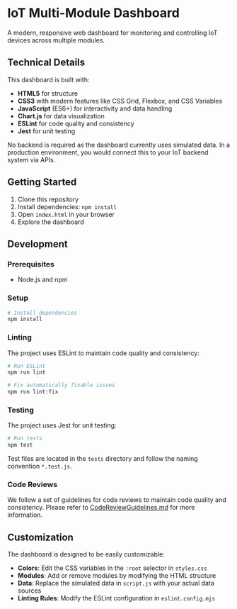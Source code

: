 # IoT Multi-Module Dashboard

A modern, responsive web dashboard for monitoring and controlling IoT devices across multiple modules.

## Technical Details

This dashboard is built with:

- **HTML5** for structure
- **CSS3** with modern features like CSS Grid, Flexbox, and CSS Variables
- **JavaScript** (ES6+) for interactivity and data handling
- **Chart.js** for data visualization
- **ESLint** for code quality and consistency
- **Jest** for unit testing

No backend is required as the dashboard currently uses simulated data. In a production environment, you would connect this to your IoT backend system via APIs.

## Getting Started

1. Clone this repository
2. Install dependencies: `npm install`
3. Open `index.html` in your browser
4. Explore the dashboard

## Development

### Prerequisites

- Node.js and npm

### Setup

```bash
# Install dependencies
npm install
```

### Linting

The project uses ESLint to maintain code quality and consistency:

```bash
# Run ESLint
npm run lint

# Fix automatically fixable issues
npm run lint:fix
```

### Testing

The project uses Jest for unit testing:

```bash
# Run tests
npm test
```

Test files are located in the `tests` directory and follow the naming convention `*.test.js`.

### Code Reviews

We follow a set of guidelines for code reviews to maintain code quality and consistency. Please refer to [CodeReviewGuidelines.md](CodeReviewGuidelines.md) for more information.

## Customization

The dashboard is designed to be easily customizable:

- **Colors**: Edit the CSS variables in the `:root` selector in `styles.css`
- **Modules**: Add or remove modules by modifying the HTML structure
- **Data**: Replace the simulated data in `script.js` with your actual data sources
- **Linting Rules**: Modify the ESLint configuration in `eslint.config.mjs`
